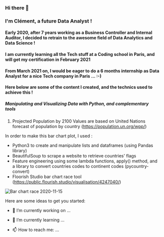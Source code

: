 ### Hi there 👋
### I'm Clément, a future Data Analyst !
#### Early 2020, after 7 years working as a Business Controller and Internal Auditor, I decided to retrain to the awesome field of Data Analytics and Data Science !
#### I am currently learning all the Tech stuff at a Coding school in Paris, and will get my certification in February 2021
#### From March 2021 on, I would be eager to do a 6 months internship as Data Analyst for a nice Tech company in Paris ... :-)

#### Here below are some of the content I created, and the technics used to achieve this !

##### Manipulating and Visualizing Data with Python, and complementary tools

1. Projected Population by 2100
Values are based on United Nations forecast of population by country (https://population.un.org/wpp/)

In order to make this bar chart plot, I used :
 - Python3 to create and manipulate lists and dataframes (using Pandas library)
 - BeautifulSoup to scrape a website to retrieve countries' flags
 - Feature engineering using some lambda functions, apply() method, and a library to convert countries codes to continent codes (pycountry-convert)
 - Floorish Studio bar chart race tool (https://public.flourish.studio/visualisation/4247040/)
 
![Bar chart race 2020-11-15](https://user-images.githubusercontent.com/70572715/99188926-e22de600-275e-11eb-8461-5050a3e1fdf6.gif)


Here are some ideas to get you started:

- 🔭 I’m currently working on ...
- 🌱 I’m currently learning ...

- 📫 How to reach me: ...

